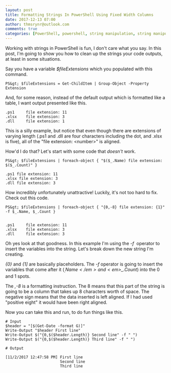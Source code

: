 ```yaml
---
layout: post
title: Formatting Strings In PowerShell Using Fixed Width Columns
date: 2017-12-13 07:00
author: thmsrynr@outlook.com
comments: true
categories: [PowerShell, powershell, string manipulation, string manipulation]
---
```

Working with strings in PowerShell is fun, I don't care what you say. In this post, I'm going to show you how to clean up the strings your code outputs, at least in some situations.

Say you have a variable <em>$fileExtensions</em> which you populated with this command.
```
PS&gt; $fileExtensions = Get-ChildItem | Group-Object -Property Extension
```
And, for some reason, instead of the default output which is formatted like a table, I want output presented like this.

<!--more-->
```
.ps1     file extension: 11
.xlsx    file extension: 3
.dll     file extension: 1
```
This is a silly example, but notice that even though there are extensions of varying length (.ps1 and .dll are four characters including the dot, and .xlsx is five), all of the "file extension: &lt;number&gt;" is aligned.

How'd I do that? Let's start with some code that <em>doesn't</em> work.
```
PS&gt; $fileExtensions | foreach-object { "$($_.Name) file extension: $($_.Count)" }

.ps1 file extension: 11
.xlsx file extension: 3
.dll file extension: 3
```
How incredibly unfortunately unattractive! Luckily, it's not too hard to fix. Check out this code.
```
PS&gt; $fileExtensions | foreach-object { "{0,-8} file extension: {1}" -f $_.Name, $_.Count }


.ps1     file extension: 11
.xlsx    file extension: 3
.dll     file extension: 3
```
Oh yes look at that goodness. In this example I'm using the <em>-f </em> operator to insert the variables into the string. Let's break down the new string I'm creating.

<em>{0}</em> and <em>{1]</em> are basically placeholders. The <em>-f</em> operator is going to insert the variables that come after it (<em>$_.Name</em> and <em>$_.Count</em>) into the 0 and 1 spots.

The <em>,-8</em> is a formatting instruction. The 8 means that this part of the string is going to be a column that takes up 8 characters worth of space. The negative sign means that the data inserted is left aligned. If I had used "positive eight" it would have been right aligned.

Now you can take this and run, to do fun things like this.
```
# Input
$header = "[$(Get-Date -format G)]"
Write-Output "$header First line"
Write-Output $("{0,$($header.Length)} Second line" -f " ")
Write-Output $("{0,$($header.Length)} Third line" -f " ")

# Output

[11/2/2017 12:47:58 PM] First line
                        Second line
                        Third line
```
